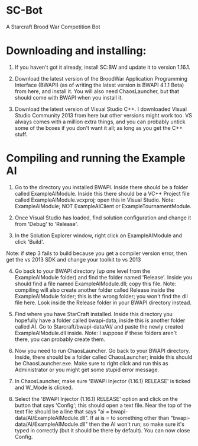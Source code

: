 # SC-Bot
A Starcraft Brood War Competition Bot

# Downloading and installing:

1. If you haven't got it already, install SC:BW and update it to version 1.16.1.

2. Download the latest version of the BroodWar Application Programming Interface (BWAPI) (as of writing the latest version is BWAPI 4.1.1 Beta) from here, and install it. You will also need ChaosLauncher, but that should come with BWAPI when you install it.

3. Download the latest version of Visual Studio C++. I downloaded Visual Studio Community 2013 from here but other versions might work too. VS always comes with a million extra things, and you can probably untick some of the boxes if you don't want it all; as long as you get the C++ stuff.

# Compiling and running the Example AI

1. Go to the directory you installed BWAPI. Inside there should be a folder called ExampleAIModule. Inside this there should be a VC++ Project file called ExampleAIModule.vcxproj; open this in Visual Studio. Note: ExampleAIModule; NOT ExampleAIClient or ExampleTournamentModule.

2. Once Visual Studio has loaded, find solution configuration and change it from 'Debug' to 'Release'.

3. In the Solution Explorer window, right click on ExampleAIModule and click 'Build'.

Note: if step 3 fails to build because you get a compiler version error, then get the vs 2013 SDK and change your toolkit to vs 2013

4. Go back to your BWAPI directory (up one level from the ExampleAIModule folder) and find the folder named 'Release'. Inside you should find a file named ExampleAIModule.dll; copy this file. Note: compiling will also create another folder called Release inside the ExampleAIModule folder; this is the wrong folder; you won't find the dll file here. Look inside the Release folder in your BWAPI directory instead.

5. Find where you have StarCraft installed. Inside this directory you hopefully have a folder called bwapi-data, inside this is another folder called AI. Go to Starcraft/bwapi-data/AI/ and paste the newly created ExampleAIModule.dll inside.
Note: I suppose if these folders aren't there, you can probably create them.

6. Now you need to run ChaosLauncher. Go back to your BWAPI directory. Inside, there should be a folder called ChaosLauncher; inside this should be ChaosLauncher.exe. Make sure to right click and run this as Administrator or you might get some stupid error message.

7. In ChaosLauncher, make sure 'BWAPI Injector (1.16.1) RELEASE' is ticked and W_Mode is clicked.

8. Select the 'BWAPI Injector (1.16.1) RELEASE' option and click on the button that says 'Config'; this should open a text file. Near the top of the text file should be a line that says "ai = bwapi-data/AI/ExampleAIModule.dll". If ai is = to something other than "bwapi-data/AI/ExampleAIModule.dll" then the AI won't run; so make sure it's typed in correctly (but it should be there by default). You can now close Config.

